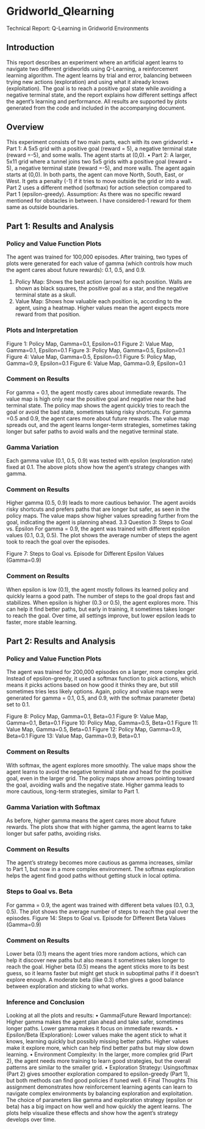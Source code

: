 # Gridworld_Qlearning 
Technical Report: Q-Learning in Gridworld Environments

## Introduction
 This report describes an experiment where an artificial agent learns to navigate two different gridworlds using
 Q-Learning, a reinforcement learning algorithm. The agent learns by trial and error, balancing between trying
 new actions (exploration) and using what it already knows (exploitation). The goal is to reach a positive
 goal state while avoiding a negative terminal state, and the report explains how different settings affect the
 agent’s learning and performance. All results are supported by plots generated from the code and included
 in the accompanying document.
## Overview
 This experiment consists of two main parts, each with its own gridworld:
 • Part 1: A 5x5 grid with a positive goal (reward = 5), a negative terminal state (reward =-5), and
 some walls. The agent starts at (0,0).
 • Part 2: A larger, 5x11 grid where a tunnel joins two 5x5 grids with a positive goal (reward = 5), a
 negative terminal state (reward =-5), and more walls. The agent again starts at (0,0).
 In both parts, the agent can move North, South, East, or West. It gets a penalty (-1) if it tries to move
 outside the grid or into a wall. Part 2 uses a different method (softmax) for action selection compared to
 Part 1 (epsilon-greedy).
 Assumption: As there was no specific reward mentioned for obstacles in between. I have considered-1
 reward for them same as outside boundaries.
 
## Part 1: Results and Analysis
### Policy and Value Function Plots
 The agent was trained for 100,000 episodes. After training, two types of plots were generated for each value
 of gamma (which controls how much the agent cares about future rewards): 0.1, 0.5, and 0.9.
 1. Policy Map: Shows the best action (arrow) for each position. Walls are shown as black squares, the
 positive goal as a star, and the negative terminal state as a skull.
 2. Value Map: Shows how valuable each position is, according to the agent, using a heatmap. Higher
 values mean the agent expects more reward from that position.

### Plots and Interpretation
Figure 1: Policy Map, Gamma=0.1, Epsilon=0.1
Figure 2: Value Map, Gamma=0.1, Epsilon=0.1
Figure 3: Policy Map, Gamma=0.5, Epsilon=0.1
Figure 4: Value Map, Gamma=0.5, Epsilon=0.1
Figure 5: Policy Map, Gamma=0.9, Epsilon=0.1
Figure 6: Value Map, Gamma=0.9, Epsilon=0.1

### Comment on Results
 For gamma = 0.1, the agent mostly cares about immediate rewards. The value map is high only near the
 positive goal and negative near the bad terminal state. The policy map shows the agent quickly tries to reach
 the goal or avoid the bad state, sometimes taking risky shortcuts.
 For gamma =0.5 and 0.9, the agent cares more about future rewards. The value map spreads out, and the
 agent learns longer-term strategies, sometimes taking longer but safer paths to avoid walls and the negative
 terminal state.
 
### Gamma Variation
 Each gamma value (0.1, 0.5, 0.9) was tested with epsilon (exploration rate) fixed at 0.1. The above plots
 show how the agent’s strategy changes with gamma.
 
### Comment on Results
 Higher gamma (0.5, 0.9) leads to more cautious behavior. The agent avoids risky shortcuts and prefers paths
 that are longer but safer, as seen in the policy maps. The value maps show higher values spreading further
 from the goal, indicating the agent is planning ahead.
 3.3 Question 3: Steps to Goal vs. Epsilon
 For gamma = 0.9, the agent was trained with different epsilon values (0.1, 0.3, 0.5). The plot shows the
 average number of steps the agent took to reach the goal over the episodes.
 
Figure 7: Steps to Goal vs. Episode for Different Epsilon Values (Gamma=0.9)

### Comment on Results
 When epsilon is low (0.1), the agent mostly follows its learned policy and quickly learns a good path. The
 number of steps to the goal drops fast and stabilizes.
 When epsilon is higher (0.3 or 0.5), the agent explores more. This can help it find better paths, but early
 in training, it sometimes takes longer to reach the goal. Over time, all settings improve, but lower epsilon
 leads to faster, more stable learning.
 
## Part 2: Results and Analysis
### Policy and Value Function Plots
 The agent was trained for 200,000 episodes on a larger, more complex grid. Instead of epsilon-greedy, it used
 a softmax function to pick actions, which means it picks actions based on how good it thinks they are, but
 still sometimes tries less likely options.
 Again, policy and value maps were generated for gamma = 0.1, 0.5, and 0.9, with the softmax parameter
 (beta) set to 0.1.

Figure 8: Policy Map, Gamma=0.1, Beta=0.1
Figure 9: Value Map, Gamma=0.1, Beta=0.1
Figure 10: Policy Map, Gamma=0.5, Beta=0.1
Figure 11: Value Map, Gamma=0.5, Beta=0.1
Figure 12: Policy Map, Gamma=0.9, Beta=0.1
Figure 13: Value Map, Gamma=0.9, Beta=0.1

### Comment on Results
 With softmax, the agent explores more smoothly. The value maps show the agent learns to avoid the negative
 terminal state and head for the positive goal, even in the larger grid. The policy maps show arrows pointing
 toward the goal, avoiding walls and the negative state. Higher gamma leads to more cautious, long-term
 strategies, similar to Part 1.

### Gamma Variation with Softmax
 As before, higher gamma means the agent cares more about future rewards. The plots show that with higher
 gamma, the agent learns to take longer but safer paths, avoiding risks.
 
### Comment on Results
 The agent’s strategy becomes more cautious as gamma increases, similar to Part 1, but now in a more
 complex environment. The softmax exploration helps the agent find good paths without getting stuck in
 local optima. 
 
### Steps to Goal vs. Beta
 For gamma = 0.9, the agent was trained with different beta values (0.1, 0.3, 0.5). The plot shows the average
 number of steps to reach the goal over the episodes.
 Figure 14: Steps to Goal vs. Episode for Different Beta Values (Gamma=0.9)
 
### Comment on Results
 Lower beta (0.1) means the agent tries more random actions, which can help it discover new paths but also
 means it sometimes takes longer to reach the goal. Higher beta (0.5) means the agent sticks more to its best
 guess, so it learns faster but might get stuck in suboptimal paths if it doesn’t explore enough. A moderate
 beta (like 0.3) often gives a good balance between exploration and sticking to what works.

### Inference and Conclusion
 Looking at all the plots and results:
 • Gamma(Future Reward Importance): Higher gamma makes the agent plan ahead and take safer,
 sometimes longer paths. Lower gamma makes it focus on immediate rewards.
 • Epsilon/Beta (Exploration): Lower values make the agent stick to what it knows, learning quickly
 but possibly missing better paths. Higher values make it explore more, which can help find better paths
 but may slow down learning.
 • Environment Complexity: In the larger, more complex grid (Part 2), the agent needs more training
 to learn good strategies, but the overall patterns are similar to the smaller grid.
 • Exploration Strategy: Usingsoftmax (Part 2) gives smoother exploration compared to epsilon-greedy
 (Part 1), but both methods can find good policies if tuned well.
 6 Final Thoughts
 This assignment demonstrates how reinforcement learning agents can learn to navigate complex environments
 by balancing exploration and exploitation. The choice of parameters like gamma and exploration strategy
 (epsilon or beta) has a big impact on how well and how quickly the agent learns. The plots help visualize
 these effects and show how the agent’s strategy develops over time.
 
